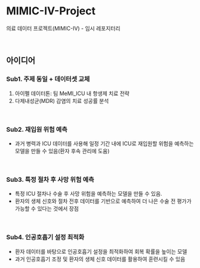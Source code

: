 # MIMIC-IV-Project
의료 데이터 프로젝트(MIMIC-IV) - 임시 레포지터리

<br>

## 아이디어
### Sub1. 주제 동일 + 데이터셋 교체
1. 아이펠 데이터톤: 팀 MeMI_ICU 내 항생제 치료 전략
2. 다제내성균(MDR) 감염의 치료 성공률 분석

<br>

### Sub2. 재입원 위험 예측
- 과거 병력과 ICU 데이터를 사용해 일정 기간 내에 ICU로 재입원할 위험을 예측하는 모델을 만들 수 있음(환자 후속 관리에 도움)

<br>

### Sub3. 특정 절차 후 사망 위험 예측
- 특정 ICU 절차나 수술 후 사망 위험을 예측하는 모델을 만들 수 있음.
- 환자의 생체 신호와 절차 전후 데이터를 기반으로 예측하여 더 나은 수술 전 평가가 가능할 수 있다는 것에서 장점

<br>

### Sub4. 인공호흡기 설정 최적화
- 환자 데이터를 바탕으로 인공호흡기 설정을 최적화하여 회복 확률을 높이는 모델
- 과거 인공호흡기 조정 및 환자의 생체 신호 데이터를 활용하여 훈련시킬 수 있음
